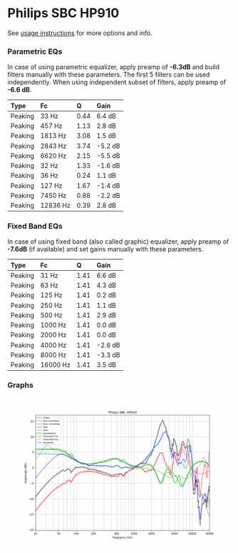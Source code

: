 # Philips SBC HP910
See [usage instructions](https://github.com/jaakkopasanen/AutoEq#usage) for more options and info.

### Parametric EQs
In case of using parametric equalizer, apply preamp of **-6.3dB** and build filters manually
with these parameters. The first 5 filters can be used independently.
When using independent subset of filters, apply preamp of **-6.6 dB**.

| Type    | Fc       |    Q | Gain    |
|:--------|:---------|:-----|:--------|
| Peaking | 33 Hz    | 0.44 | 6.4 dB  |
| Peaking | 457 Hz   | 1.13 | 2.8 dB  |
| Peaking | 1813 Hz  | 3.08 | 1.5 dB  |
| Peaking | 2843 Hz  | 3.74 | -5.2 dB |
| Peaking | 6620 Hz  | 2.15 | -5.5 dB |
| Peaking | 32 Hz    | 1.33 | -1.6 dB |
| Peaking | 36 Hz    | 0.24 | 1.1 dB  |
| Peaking | 127 Hz   | 1.67 | -1.4 dB |
| Peaking | 7450 Hz  | 0.88 | -2.2 dB |
| Peaking | 12836 Hz | 0.39 | 2.8 dB  |

### Fixed Band EQs
In case of using fixed band (also called graphic) equalizer, apply preamp of **-7.6dB**
(if available) and set gains manually with these parameters.

| Type    | Fc       |    Q | Gain    |
|:--------|:---------|:-----|:--------|
| Peaking | 31 Hz    | 1.41 | 6.6 dB  |
| Peaking | 63 Hz    | 1.41 | 4.3 dB  |
| Peaking | 125 Hz   | 1.41 | 0.2 dB  |
| Peaking | 250 Hz   | 1.41 | 1.1 dB  |
| Peaking | 500 Hz   | 1.41 | 2.9 dB  |
| Peaking | 1000 Hz  | 1.41 | 0.0 dB  |
| Peaking | 2000 Hz  | 1.41 | 0.0 dB  |
| Peaking | 4000 Hz  | 1.41 | -2.6 dB |
| Peaking | 8000 Hz  | 1.41 | -3.3 dB |
| Peaking | 16000 Hz | 1.41 | 3.5 dB  |

### Graphs
![](./Philips%20SBC%20HP910.png)